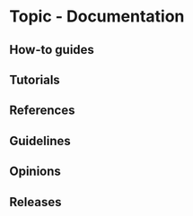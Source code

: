 # Topic - Documentation

## How-to guides

## Tutorials

## References

## Guidelines

## Opinions

## Releases